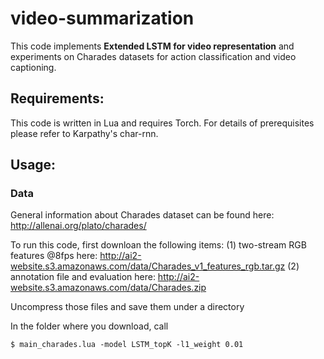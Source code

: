 # video-summarization
This code implements **Extended LSTM for video representation** and experiments on Charades datasets for action classification and video captioning.
## Requirements:
This code is written in Lua and requires Torch. For details of prerequisites please refer to Karpathy's char-rnn.
## Usage:
### Data
General information about Charades dataset can be found here: http://allenai.org/plato/charades/

To run this code, first downloan the following items:
(1) two-stream RGB features @8fps here: http://ai2-website.s3.amazonaws.com/data/Charades_v1_features_rgb.tar.gz
(2) annotation file and evaluation here: http://ai2-website.s3.amazonaws.com/data/Charades.zip

Uncompress those files and save them under a directory

In the folder where you download, call 
```
$ main_charades.lua -model LSTM_topK -l1_weight 0.01 
```

